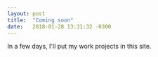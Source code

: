 ```yaml
---
layout: post
title:  "Coming soon"
date:   2018-01-28 13:31:32 -0300
---
```

In a few days, I'll put my work projects in this site.